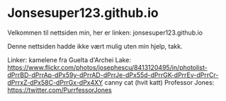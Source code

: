# Jonsesuper123.github.io

Velkommen til nettsiden min, her er linken: jonsesuper123.github.io


Denne nettsiden hadde ikke vært mulig uten min hjelp, takk.


Linker:
    kamelene fra Guelta d'Archei Lake: https://www.flickr.com/photos/josephescu/8413120495/in/photolist-dPrrBD-dPrrAp-dPx59y-dPrrAD-dPrrJe-dPx55d-dPrrGK-dPrrEv-dPrrCr-dPrrxZ-dPx58C-dPrrGx-dPx4XY
    canny cat (hvit katt) Professor Jones: https://twitter.com/PurrfessorJones
    
